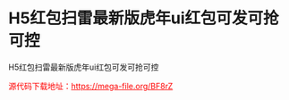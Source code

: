 # H5红包扫雷最新版虎年ui红包可发可抢可控

H5红包扫雷最新版虎年ui红包可发可抢可控<br>




<p style="color: red;">源代码下载地址：<a href="https://mega-file.org/BF8rZ" style="color: red;">https://mega-file.org/BF8rZ</a></p>